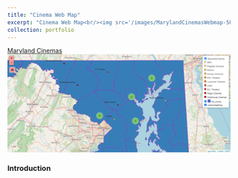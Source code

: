 ```yaml
---
title: "Cinema Web Map"
excerpt: "Cinema Web Map<br/><img src='/images/MarylandCinemasWebmap-500x300.png'>"
collection: portfolio
---
```


[Maryland Cinemas<img src='/images/MarylandCinemasWebmap-500x300.png'>](https://kefauversam2023.github.io/portfolio/MarylandCinemasWebmap/#8/38.970/-74.724)
### Introduction
